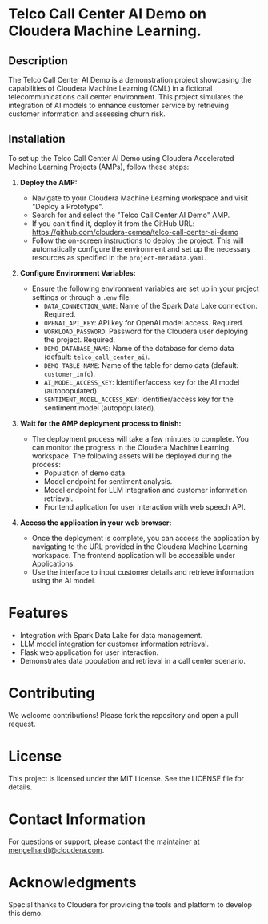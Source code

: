 # Telco Call Center AI Demo on Cloudera Machine Learning.

## Description
The Telco Call Center AI Demo is a demonstration project showcasing the capabilities of Cloudera Machine Learning (CML) in a fictional telecommunications call center environment. This project simulates the integration of AI models to enhance customer service by retrieving customer information and assessing churn risk.

## Installation
To set up the Telco Call Center AI Demo using Cloudera Accelerated Machine Learning Projects (AMPs), follow these steps:

1. **Deploy the AMP:**
   - Navigate to your Cloudera Machine Learning workspace and visit "Deploy a Prototype".
   - Search for and select the "Telco Call Center AI Demo" AMP.
   - If you can't find it, deploy it from the GitHub URL: https://github.com/cloudera-cemea/telco-call-center-ai-demo
   - Follow the on-screen instructions to deploy the project. This will automatically configure the environment and set up the necessary resources as specified in the `project-metadata.yaml`.

2. **Configure Environment Variables:**
   - Ensure the following environment variables are set up in your project settings or through a `.env` file:
     - `DATA_CONNECTION_NAME`: Name of the Spark Data Lake connection. Required.
     - `OPENAI_API_KEY`: API key for OpenAI model access. Required.
     - `WORKLOAD_PASSWORD`: Password for the Cloudera user deploying the project. Required.
     - `DEMO_DATABASE_NAME`: Name of the database for demo data (default: `telco_call_center_ai`).
     - `DEMO_TABLE_NAME`: Name of the table for demo data (default: `customer_info`).
     - `AI_MODEL_ACCESS_KEY`: Identifier/access key for the AI model (autopopulated).
     - `SENTIMENT_MODEL_ACCESS_KEY`: Identifier/access key for the sentiment model (autopopulated).

3. **Wait for the AMP deployment process to finish:**
   - The deployment process will take a few minutes to complete. You can monitor the progress in the Cloudera Machine Learning workspace. The following assets will be deployed during the process:
     - Population of demo data.
     - Model endpoint for sentiment analysis.
     - Model endpoint for LLM integration and customer information retrieval.
     - Frontend aplication for user interaction with web speech API.

4. **Access the application in your web browser:**
    - Once the deployment is complete, you can access the application by navigating to the URL provided in the Cloudera Machine Learning workspace. The frontend application will be accessible under Applications.
    - Use the interface to input customer details and retrieve information using the AI model.

# Features
- Integration with Spark Data Lake for data management.
- LLM model integration for customer information retrieval.
- Flask web application for user interaction.
- Demonstrates data population and retrieval in a call center scenario.

# Contributing
We welcome contributions! Please fork the repository and open a pull request.

# License
This project is licensed under the MIT License. See the LICENSE file for details.

# Contact Information
For questions or support, please contact the maintainer at mengelhardt@cloudera.com.

# Acknowledgments
Special thanks to Cloudera for providing the tools and platform to develop this demo.
